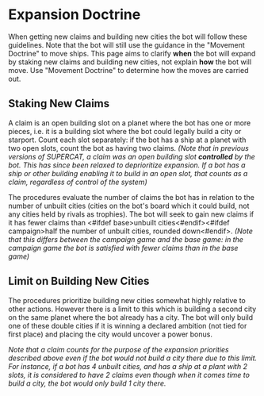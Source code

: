 # Expansion Doctrine

When getting new claims and building new cities the bot will follow these guidelines. Note that the bot will still use the guidance in the "Movement Doctrine" to move ships. This page aims to clarify **when** the bot will expand by staking new claims and building new cities, not explain **how** the bot will move. Use "Movement Doctrine" to determine how the moves are carried out.

## Staking New Claims

A claim is an open building slot on a planet where the bot has one or more pieces, i.e. it is a building slot where the bot could legally build a city or starport. Count each slot separately: if the bot has a ship at a planet with two open slots, count the bot as having two claims. *(Note that in previous versions of SUPERCAT, a claim was an open building slot **controlled** by the bot. This has since been relaxed to deprioritize expansion. If a bot has a ship or other building enabling it to build in an open slot, that counts as a claim, regardless of control of the system)* 

The procedures evaluate the number of claims the bot has in relation to the number of unbuilt cities (cities on the bot's board which it could build, not any cities held by rivals as trophies). The bot will seek to gain new claims if it has fewer claims than <#ifdef base>unbuilt cities<#endif><#ifdef campaign>half the number of unbuilt cities, rounded down<#endif>.
*(Note that this differs between the campaign game and the base game: in the campaign game the bot is satisfied with fewer claims than in the base game)*

## Limit on Building New Cities

The procedures prioritize building new cities somewhat highly relative to other actions. However there is a limit to this which is building a second city on the same planet where the bot already has a city. The bot will only build one of these double cities if it is winning a declared ambition (not tied for first place) and placing the city would uncover a power bonus.

*Note that a claim counts for the purpose of the expansion priorities described above even if the bot would not build a city there due to this limit. For instance, if a bot has 4 unbuilt cities, and has a ship at a plant with 2 slots, it is considered to have 2 claims even though when it comes time to build a city, the bot would only build 1 city there.*

<div class="pagebreak"> </div>
